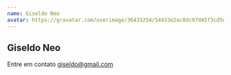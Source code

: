 ```yaml
---
name: Giseldo Neo
avatar: https://gravatar.com/userimage/36433254/54433e2ac8dc97d45f3cd5e10ab661bf.jpeg
---
```


## Giseldo Neo

Entre em contato
giseldo@gmail.com
